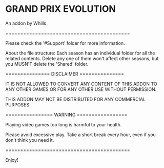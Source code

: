 # GRAND PRIX EVOLUTION
An addon by Whills	

==========================================

Please check the '#Support' folder for more information.

About the file structure: Each season has an individual folder for all the related contents. Delete any one of them won't affect other seasons, but you MUSN'T delete the 'Shared' folder.

=============== DISCLAIMER ===============

IT IS NOT ALLOWED TO CONVERT ANY CONTENT OF THIS ADDON TO ANY OTHER GAMES OR FOR ANY OTHER USE WITHOUT PERMISSION. 

THIS ADDON MAY NOT BE DISTRIBUTED FOR ANY COMMERCIAL PURPOSES.

================ WARNING =================

Playing video games too long is harmful to your health. 

Please avoid excessive play. Take a short break every hour, even if you don't think you need it.

==========================================

Enjoy!
